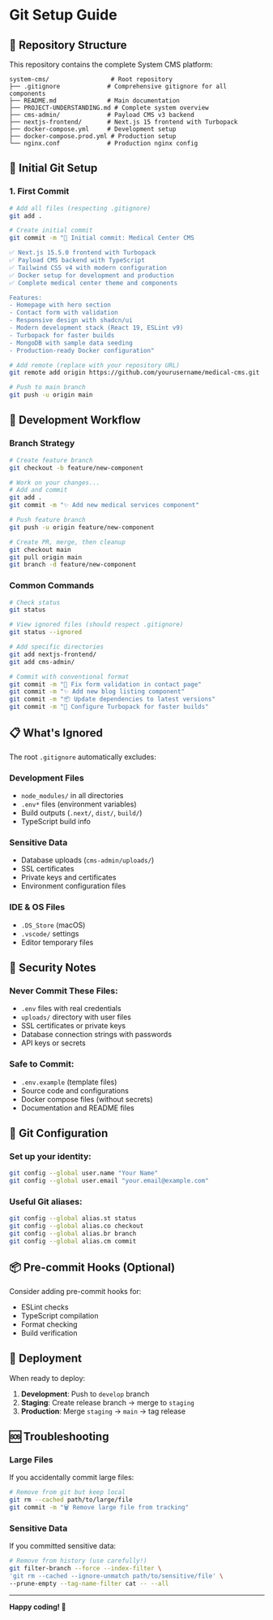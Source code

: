 # Git Setup Guide

## 📁 Repository Structure

This repository contains the complete System CMS platform:

```
system-cms/                 # Root repository
├── .gitignore             # Comprehensive gitignore for all components
├── README.md              # Main documentation
├── PROJECT-UNDERSTANDING.md # Complete system overview
├── cms-admin/             # Payload CMS v3 backend
├── nextjs-frontend/       # Next.js 15 frontend with Turbopack
├── docker-compose.yml     # Development setup
├── docker-compose.prod.yml # Production setup
└── nginx.conf             # Production nginx config
```

## 🚀 Initial Git Setup

### 1. First Commit
```bash
# Add all files (respecting .gitignore)
git add .

# Create initial commit
git commit -m "🎉 Initial commit: Medical Center CMS

✅ Next.js 15.5.0 frontend with Turbopack
✅ Payload CMS backend with TypeScript
✅ Tailwind CSS v4 with modern configuration
✅ Docker setup for development and production
✅ Complete medical center theme and components

Features:
- Homepage with hero section
- Contact form with validation
- Responsive design with shadcn/ui
- Modern development stack (React 19, ESLint v9)
- Turbopack for faster builds
- MongoDB with sample data seeding
- Production-ready Docker configuration"

# Add remote (replace with your repository URL)
git remote add origin https://github.com/yourusername/medical-cms.git

# Push to main branch
git push -u origin main
```

## 🔄 Development Workflow

### Branch Strategy
```bash
# Create feature branch
git checkout -b feature/new-component

# Work on your changes...
# Add and commit
git add .
git commit -m "✨ Add new medical services component"

# Push feature branch
git push -u origin feature/new-component

# Create PR, merge, then cleanup
git checkout main
git pull origin main
git branch -d feature/new-component
```

### Common Commands
```bash
# Check status
git status

# View ignored files (should respect .gitignore)
git status --ignored

# Add specific directories
git add nextjs-frontend/
git add cms-admin/

# Commit with conventional format
git commit -m "🐛 Fix form validation in contact page"
git commit -m "✨ Add new blog listing component"  
git commit -m "📦 Update dependencies to latest versions"
git commit -m "🔧 Configure Turbopack for faster builds"
```

## 📋 What's Ignored

The root `.gitignore` automatically excludes:

### Development Files
- `node_modules/` in all directories
- `.env*` files (environment variables)
- Build outputs (`.next/`, `dist/`, `build/`)
- TypeScript build info

### Sensitive Data
- Database uploads (`cms-admin/uploads/`)
- SSL certificates
- Private keys and certificates
- Environment configuration files

### IDE & OS Files
- `.DS_Store` (macOS)
- `.vscode/` settings
- Editor temporary files

## 🚨 Security Notes

### Never Commit These Files:
- `.env` files with real credentials
- `uploads/` directory with user files
- SSL certificates or private keys
- Database connection strings with passwords
- API keys or secrets

### Safe to Commit:
- `.env.example` (template files)
- Source code and configurations
- Docker compose files (without secrets)
- Documentation and README files

## 🔧 Git Configuration

### Set up your identity:
```bash
git config --global user.name "Your Name"
git config --global user.email "your.email@example.com"
```

### Useful Git aliases:
```bash
git config --global alias.st status
git config --global alias.co checkout  
git config --global alias.br branch
git config --global alias.cm commit
```

## 📦 Pre-commit Hooks (Optional)

Consider adding pre-commit hooks for:
- ESLint checks
- TypeScript compilation
- Format checking
- Build verification

## 🚀 Deployment

When ready to deploy:

1. **Development**: Push to `develop` branch
2. **Staging**: Create release branch → merge to `staging`
3. **Production**: Merge `staging` → `main` → tag release

## 🆘 Troubleshooting

### Large Files
If you accidentally commit large files:
```bash
# Remove from git but keep local
git rm --cached path/to/large/file
git commit -m "🗑️ Remove large file from tracking"
```

### Sensitive Data
If you committed sensitive data:
```bash
# Remove from history (use carefully!)
git filter-branch --force --index-filter \
'git rm --cached --ignore-unmatch path/to/sensitive/file' \
--prune-empty --tag-name-filter cat -- --all
```

---

**Happy coding! 🎉**